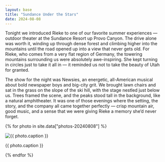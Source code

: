 ```yaml
---
layout: base
title: "Sundance Under the Stars"
date: 2024-08-08
---
```


Tonight we introduced Rieke to one of our favorite summer experiences — outdoor theater at the Sundance Resort up Provo Canyon. The drive alone was worth it, winding up through dense forest and climbing higher into the mountains until the road opened up into a view that never gets old. For Rieke, who comes from a very flat region of Germany, the towering mountains surrounding us were absolutely awe-inspiring. She kept turning in circles just to take it all in — it reminded us not to take the beauty of Utah for granted.

The show for the night was Newsies, an energetic, all-American musical about bold newspaper boys and big-city grit. We brought lawn chairs and sat in the grass on the slope of the ski hill, with the stage nestled just below us. Trees framed the scene, and the peaks stood tall in the background, like a natural amphitheater. It was one of those evenings where the setting, the story, and the company all came together perfectly — crisp mountain air, good music, and a sense that we were giving Rieke a memory she’d never forget.

{% for photo in site.data["photos-20240808"] %}
  <div>
    <img src="{{ site.baseurl }}/photos/{{ photo.file }}" alt="{{ photo.caption }}">
    <p>{{ photo.caption }}</p>
  </div>
{% endfor %}

